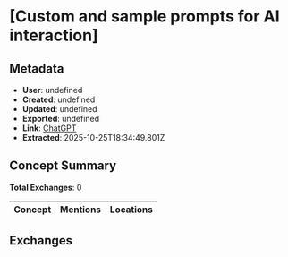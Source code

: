 # \[Custom and sample prompts for AI interaction\]

## Metadata

- **User**: undefined
- **Created**: undefined
- **Updated**: undefined
- **Exported**: undefined
- **Link**: [ChatGPT](undefined)
- **Extracted**: 2025-10-25T18:34:49.801Z

## Concept Summary

**Total Exchanges**: 0

| Concept | Mentions | Locations |
|---------|----------|----------|

## Exchanges

